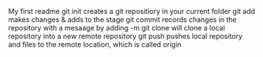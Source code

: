 My first readme
git init creates a git repositiory in your current folder
git add makes changes & adds to the stage 
git commit records changes in the repository with a mesaage by adding -m
git clone will clone a local repository into a new remote repository
git push pushes local repository and files to the remote location, which is called origin